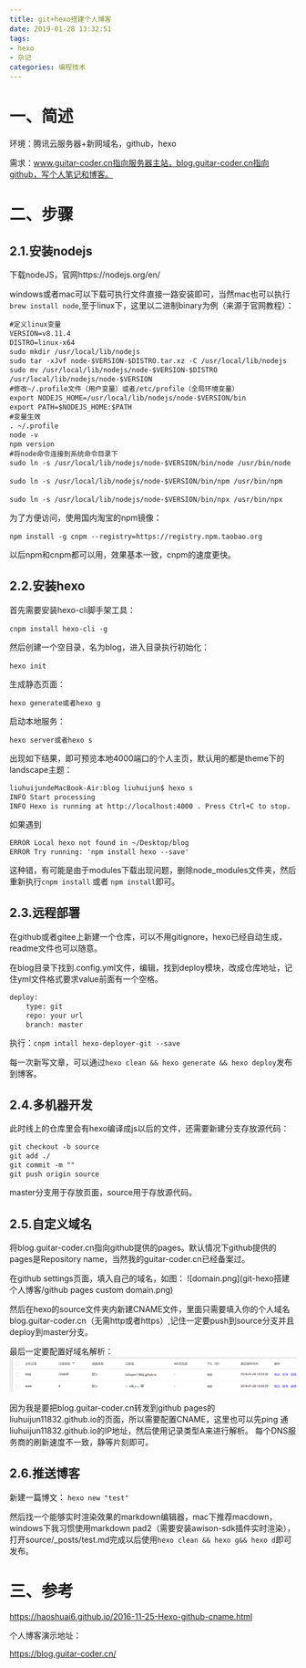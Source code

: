 ```yaml
---
title: git+hexo搭建个人博客
date: 2019-01-28 13:32:51
tags: 
- hexo
- 杂记
categories: 编程技术
---
```


# 一、简述
环境：腾讯云服务器+新网域名，github，hexo

需求：www.guitar-coder.cn指向服务器主站，blog.guitar-coder.cn指向github，写个人笔记和博客。
<!-- more -->

# 二、步骤
## 2.1.安装nodejs
下载nodeJS，官网https://nodejs.org/en/

windows或者mac可以下载可执行文件直接一路安装即可，当然mac也可以执行`brew install node`,至于linux下，这里以二进制binary为例（来源于官网教程）：


	#定义linux变量
	VERSION=v8.11.4
	DISTRO=linux-x64
	sudo mkdir /usr/local/lib/nodejs
	sudo tar -xJvf node-$VERSION-$DISTRO.tar.xz -C /usr/local/lib/nodejs 
	sudo mv /usr/local/lib/nodejs/node-$VERSION-$DISTRO /usr/local/lib/nodejs/node-$VERSION
	#修改~/.profile文件（用户变量）或者/etc/profile（全局环境变量）
	export NODEJS_HOME=/usr/local/lib/nodejs/node-$VERSION/bin
	export PATH=$NODEJS_HOME:$PATH
	#变量生效
	. ~/.profile
	node -v
	npm version
	#将node命令连接到系统命令目录下
	sudo ln -s /usr/local/lib/nodejs/node-$VERSION/bin/node /usr/bin/node
	
	sudo ln -s /usr/local/lib/nodejs/node-$VERSION/bin/npm /usr/bin/npm
	
	sudo ln -s /usr/local/lib/nodejs/node-$VERSION/bin/npx /usr/bin/npx

为了方便访问，使用国内淘宝的npm镜像：

`npm install -g cnpm --registry=https://registry.npm.taobao.org﻿​`

以后npm和cnpm都可以用，效果基本一致，cnpm的速度更快。

## 2.2.安装hexo
首先需要安装hexo-cli脚手架工具：

`cnpm install hexo-cli -g`

然后创建一个空目录，名为blog，进入目录执行初始化：

`hexo init`

生成静态页面：

`hexo generate或者hexo g`

启动本地服务：

`hexo server或者hexo s`

出现如下结果，即可预览本地4000端口的个人主页，默认用的都是theme下的landscape主题：

	liuhuijundeMacBook-Air:blog liuhuijun$ hexo s
	INFO Start processing 
	INFO Hexo is running at http://localhost:4000 . Press Ctrl+C to stop.
如果遇到

	ERROR Local hexo not found in ~/Desktop/blog 
	ERROR Try running: 'npm install hexo --save'﻿
这种错，有可能是由于modules下载出现问题，删除node_modules文件夹，然后重新执行`cnpm install` 或者 `npm install`即可。


## 2.3.远程部署
在github或者gitee上新建一个仓库，可以不用gitignore，hexo已经自动生成，readme文件也可以随意。

在blog目录下找到.config.yml文件，编辑，找到deploy模块，改成仓库地址，记住yml文件格式要求value前面有一个空格。


	deploy:
   		type: git
   		repo: your url
   		branch: master

执行：`cnpm intall hexo-deployer-git --save`

每一次新写文章，可以通过`hexo clean && hexo generate && hexo deploy`发布到博客。


## 2.4.多机器开发
此时线上的仓库里会有hexo编译成js以后的文件，还需要新建分支存放源代码：

	git checkout -b source
	git add ./
	git commit -m ""
	git push origin source

master分支用于存放页面，source用于存放源代码。


## 2.5.自定义域名
将blog.guitar-coder.cn指向github提供的pages。默认情况下github提供的pages是Repository name，当然我的guitar-coder.cn已经备案过。

在github settings页面，填入自己的域名，如图：
![domain.png](git-hexo搭建个人博客/github pages custom domain.png)

然后在hexo的source文件夹内新建CNAME文件，里面只需要填入你的个人域名blog.guitar-coder.cn（无需http或者https）,记住一定要push到source分支并且deploy到master分支。

最后一定要配置好域名解析：
![tencent.png](git-hexo搭建个人博客/1548653104444_3.png)

因为我是要把blog.guitar-coder.cn转发到github pages的liuhuijun11832.github.io的页面，所以需要配置CNAME，这里也可以先ping 通liuhuijun11832.github.io的IP地址，然后使用记录类型A来进行解析。
每个DNS服务商的刷新速度不一致，静等片刻即可。

## 2.6.推送博客
新建一篇博文：
`hexo new "test"`

然后找一个能够实时渲染效果的markdown编辑器，mac下推荐macdown，windows下我习惯使用markdown pad2（需要安装awison-sdk插件实时渲染），打开source/_posts/test.md完成以后使用`hexo clean && hexo g&& hexo d`即可发布。

# 三、参考

https://haoshuai6.github.io/2016-11-25-Hexo-github-cname.html

个人博客演示地址：

https://blog.guitar-coder.cn/


